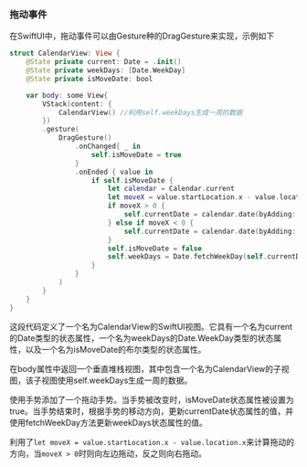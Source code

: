 ### 拖动事件

在SwiftUI中，拖动事件可以由Gesture种的DragGesture来实现，示例如下

```swift
struct CalendarView: View {
    @State private current: Date = .init()
    @State private weekDays: [Date.WeekDay]
    @State private isMoveDate: bool

    var body: some View{
        VStack(content: {
            CalendarView() //利用self.weekDays生成一周的数据
        })
        .gesture(
            DragGesture()
                .onChanged{ _ in
                    self.isMoveDate = true
                }
                .onEnded { value in
                    if self.isMoveDate {
                        let calendar = Calendar.current
                        let moveX = value.startLocation.x - value.location.x
                        if moveX > 0 {
                            self.currentDate = calendar.date(byAdding: .day,value: 7 ,to: self.currentDate) ?? self.currentDate
                        } else if moveX < 0 {
                            self.currentDate = calendar.date(byAdding: .day,value: -7 ,to: self.currentDate) ?? self.currentDate
                        }
                        self.isMoveDate = false
                        self.weekDays = Date.fetchWeekDay(self.currentDate)
                    }
                }
            )
        }
    }
}
```

这段代码定义了一个名为CalendarView的SwiftUI视图。它具有一个名为current的Date类型的状态属性，一个名为weekDays的Date.WeekDay类型的状态属性，以及一个名为isMoveDate的布尔类型的状态属性。

在body属性中返回一个垂直堆栈视图，其中包含一个名为CalendarView的子视图，该子视图使用self.weekDays生成一周的数据。

使用手势添加了一个拖动手势。当手势被改变时，isMoveDate状态属性被设置为true。当手势结束时，根据手势的移动方向，更新currentDate状态属性的值，并使用fetchWeekDay方法更新weekDays状态属性的值。

利用了``let moveX = value.startLocation.x - value.location.x``来计算拖动的方向，当``moveX > 0``时则向左边拖动，反之则向右拖动。




